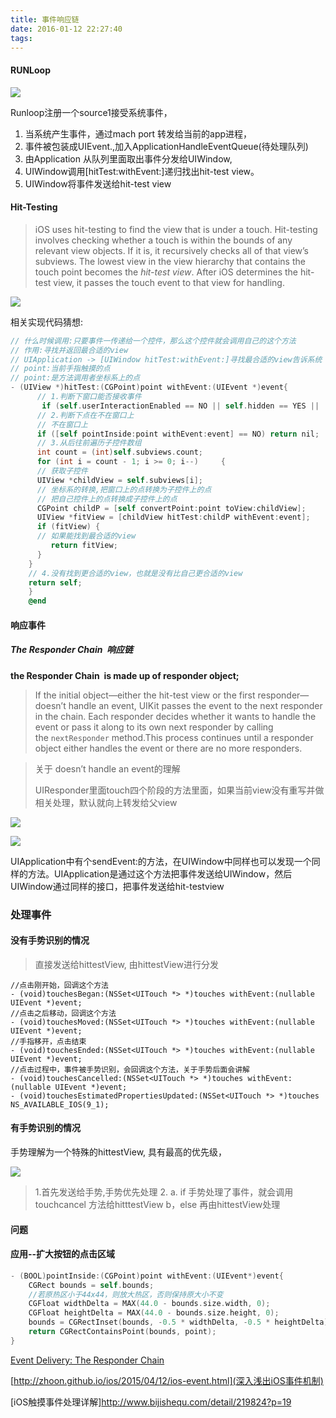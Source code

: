 ```yaml
---
title: 事件响应链
date: 2016-01-12 22:27:40
tags:
---
```




#### RUNLoop

![](http://ohbzayk4i.bkt.clouddn.com/17-1-19/23126752-file_1484839778038_1059c.png)

Runloop注册一个source1接受系统事件，

1. 当系统产生事件，通过mach port 转发给当前的app进程，
2. 事件被包装成UIEvent.,加入ApplicationHandleEventQueue(待处理队列)
3. 由Application 从队列里面取出事件分发给UIWindow,
4. UIWindow调用[hitTest:withEvent:]递归找出hit-test view。
5. UIWindow将事件发送给hit-test view

#### Hit-Testing

>  iOS uses hit-testing to find the view that is under a touch. Hit-testing involves checking whether a touch is within the bounds of any relevant view objects. If it is, it recursively checks all of that view’s subviews. The lowest view in the view hierarchy that contains the touch point becomes the *hit-test view*. After iOS determines the hit-test view, it passes the touch event to that view for handling.

![](http://zhoon.github.io/img/artical/ios_event/iosevent_5.png)



相关实现代码猜想:

```objective-c
// 什么时候调用:只要事件一传递给一个控件，那么这个控件就会调用自己的这个方法
// 作用:寻找并返回最合适的view
// UIApplication -> [UIWindow hitTest:withEvent:]寻找最合适的view告诉系统
// point:当前手指触摸的点
// point:是方法调用者坐标系上的点
- (UIView *)hitTest:(CGPoint)point withEvent:(UIEvent *)event{
      // 1.判断下窗口能否接收事件
       if (self.userInteractionEnabled == NO || self.hidden == YES ||  self.alpha <= 0.01) return nil;
      // 2.判断下点在不在窗口上
      // 不在窗口上
      if ([self pointInside:point withEvent:event] == NO) return nil;
      // 3.从后往前遍历子控件数组
      int count = (int)self.subviews.count;
      for (int i = count - 1; i >= 0; i--)     {
      // 获取子控件
      UIView *childView = self.subviews[i];
      // 坐标系的转换,把窗口上的点转换为子控件上的点
      // 把自己控件上的点转换成子控件上的点
      CGPoint childP = [self convertPoint:point toView:childView];
      UIView *fitView = [childView hitTest:childP withEvent:event];
      if (fitView) {
      // 如果能找到最合适的view
     	 return fitView;
      }
    }
    // 4.没有找到更合适的view，也就是没有比自己更合适的view
    return self;
    }
    @end


```





#### 响应事件

##### The Responder Chain  响应链

**the  Responder Chain  is made up of responder object;**

> If the initial object—either the hit-test view or the first responder—doesn’t handle an event, UIKit passes the event to the next responder in the chain. Each responder decides whether it wants to handle the event or pass it along to its own next responder by calling the `nextResponder` method.This process continues until a responder object either handles the event or there are no more responders.

> 关于 doesn’t handle an event的理解
>
> UIResponder里面touch四个阶段的方法里面，如果当前view没有重写并做相关处理，默认就向上转发给父view

![](https://developer.apple.com/library/content/documentation/EventHandling/Conceptual/EventHandlingiPhoneOS/Art/iOS_responder_chain_2x.png)



![](http://ohbzayk4i.bkt.clouddn.com/17-1-20/79432745-file_1484845234056_102d5.jpg)

UIApplication中有个sendEvent:的方法，在UIWindow中同样也可以发现一个同样的方法。UIApplication是通过这个方法把事件发送给UIWindow，然后UIWindow通过同样的接口，把事件发送给hit-testview



### 处理事件

#### 没有手势识别的情况

> 直接发送给hittestView, 由hittestView进行分发

```
//点击刚开始，回调这个方法
- (void)touchesBegan:(NSSet<UITouch *> *)touches withEvent:(nullable UIEvent *)event;
//点击之后移动，回调这个方法
- (void)touchesMoved:(NSSet<UITouch *> *)touches withEvent:(nullable UIEvent *)event;
//手指移开，点击结束
- (void)touchesEnded:(NSSet<UITouch *> *)touches withEvent:(nullable UIEvent *)event;
//点击过程中，事件被手势识别，会回调这个方法，关于手势后面会讲解
- (void)touchesCancelled:(NSSet<UITouch *> *)touches withEvent:(nullable UIEvent *)event;
- (void)touchesEstimatedPropertiesUpdated:(NSSet<UITouch *> *)touches NS_AVAILABLE_IOS(9_1);
```



#### 有手势识别的情况

手势理解为一个特殊的hittestView, 具有最高的优先级，



![](http://upload-images.jianshu.io/upload_images/3111356-a16aea7994423f3a.png?imageMogr2/auto-orient/strip%7CimageView2/2/w/1240)

> 1.首先发送给手势,手势优先处理
> 2.
a. if 手势处理了事件，就会调用 touchcancel 方法给hitttestView
b，else 再由hittestView处理








#### 问题





#### 应用--扩大按钮的点击区域

```objective-c
- (BOOL)pointInside:(CGPoint)point withEvent:(UIEvent*)event{
    CGRect bounds = self.bounds;
    //若原热区小于44x44，则放大热区，否则保持原大小不变
    CGFloat widthDelta = MAX(44.0 - bounds.size.width, 0);
    CGFloat heightDelta = MAX(44.0 - bounds.size.height, 0);
    bounds = CGRectInset(bounds, -0.5 * widthDelta, -0.5 * heightDelta);
    return CGRectContainsPoint(bounds, point);
}
```



[Event Delivery: The Responder Chain](https://developer.apple.com/library/content/documentation/EventHandling/Conceptual/EventHandlingiPhoneOS/event_delivery_responder_chain/event_delivery_responder_chain.html)

[http://zhoon.github.io/ios/2015/04/12/ios-event.html](深入浅出iOS事件机制)





[iOS触摸事件处理详解]http://www.bijishequ.com/detail/219824?p=19

